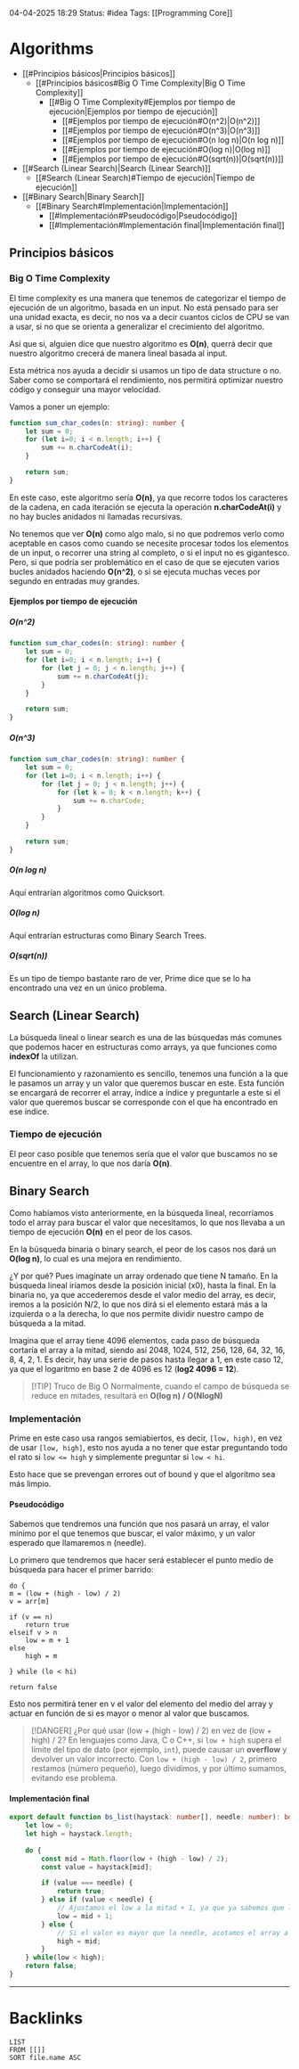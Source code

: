 04-04-2025 18:29
Status: #idea
Tags: [[Programming Core]]

# Algorithms

- [[#Principios básicos|Principios básicos]]
	- [[#Principios básicos#Big O Time Complexity|Big O Time Complexity]]
		- [[#Big O Time Complexity#Ejemplos por tiempo de ejecución|Ejemplos por tiempo de ejecución]]
			- [[#Ejemplos por tiempo de ejecución#O(n^2)|O(n^2)]]
			- [[#Ejemplos por tiempo de ejecución#O(n^3)|O(n^3)]]
			- [[#Ejemplos por tiempo de ejecución#O(n log n)|O(n log n)]]
			- [[#Ejemplos por tiempo de ejecución#O(log n)|O(log n)]]
			- [[#Ejemplos por tiempo de ejecución#O(sqrt(n))|O(sqrt(n))]]
- [[#Search (Linear Search)|Search (Linear Search)]]
	- [[#Search (Linear Search)#Tiempo de ejecución|Tiempo de ejecución]]
- [[#Binary Search|Binary Search]]
	- [[#Binary Search#Implementación|Implementación]]
		- [[#Implementación#Pseudocódigo|Pseudocódigo]]
		- [[#Implementación#Implementación final|Implementación final]]


## Principios básicos

### Big O Time Complexity

El time complexity es una manera que tenemos de categorizar el tiempo de ejecución de un algoritmo, basada en un input. No está pensado para ser una unidad exacta, es decir, no nos va a decir cuantos ciclos de CPU se van a usar, si no que se orienta a generalizar el crecimiento del algoritmo.

Así que si, alguien dice que nuestro algoritmo es **O(n)**, querrá decir que nuestro algoritmo crecerá de manera lineal basada al input.

Esta métrica nos ayuda a decidir si usamos un tipo de data structure o no. Saber como se comportará el rendimiento, nos permitirá optimizar nuestro código y conseguir una mayor velocidad.

Vamos a poner un ejemplo:

```typescript
function sum_char_codes(n: string): number {
	let sum = 0;
	for (let i=0; i < n.length; i++) {
		sum += n.charCodeAt(i);
	}

	return sum;
}
```

En este caso, este algoritmo sería **O(n)**, ya que recorre todos los caracteres de la cadena, en cada iteración se ejecuta la operación **n.charCodeAt(i)** y no hay bucles anidados ni llamadas recursivas.

No tenemos que ver **O(n)** como algo malo, si no que podremos verlo como aceptable en casos como cuando se necesite procesar todos los elementos de un input, o recorrer una string al completo, o si el input no es gigantesco. Pero, si que podría ser problemático en el caso de que se ejecuten varios bucles anidados haciendo **O(n^2)**, o si se ejecuta muchas veces por segundo en entradas muy grandes.

#### Ejemplos por tiempo de ejecución

##### O(n^2)

```typescript
function sum_char_codes(n: string): number {
	let sum = 0;
	for (let i=0; i < n.length; i++) {
		for (let j = 0; j < n.length; j++) {
			sum += n.charCodeAt(j);
		}
	}

	return sum;
}
```

##### O(n^3)

```typescript
function sum_char_codes(n: string): number {
	let sum = 0;
	for (let i=0; i < n.length; i++) {
		for (let j = 0; j < n.length; j++) {
			for (let k = 0; k < n.length; k++) {
				sum += n.charCode;
			}
		}
	}

	return sum;
}
```

##### O(n log n)

Aquí entrarían algoritmos como Quicksort.

##### O(log n)

Aquí entrarían estructuras como Binary Search Trees.

##### O(sqrt(n))

Es un tipo de tiempo bastante raro de ver, Prime dice que se lo ha encontrado una vez en un único problema.

## Search (Linear Search)

La búsqueda lineal o linear search es una de las búsquedas más comunes que podemos hacer en estructuras como arrays, ya que funciones como **indexOf** la utilizan.

El funcionamiento y razonamiento es sencillo, tenemos una función a la que le pasamos un array y un valor que queremos buscar en este. Esta función se encargará de recorrer el array, índice a índice y preguntarle a este si el valor que queremos buscar se corresponde con el que ha encontrado en ese índice.

### Tiempo de ejecución

El peor caso posible que tenemos sería que el valor que buscamos no se encuentre en el array, lo que nos daría **O(n)**.

## Binary Search

Como habíamos visto anteriormente, en la búsqueda lineal, recorríamos todo el array para buscar el valor que necesitamos, lo que nos llevaba a un tiempo de ejecución **O(n)** en el peor de los casos.

En la búsqueda binaria o binary search, el peor de los casos nos dará un **O(log n)**, lo cual es una mejora en rendimiento.

¿Y por qué? Pues imagínate un array ordenado que tiene N tamaño. En la búsqueda lineal iríamos desde la posición inicial (x0), hasta la final. En la binaria no, ya que accederemos desde el valor medio del array, es decir, iremos a la posición N/2, lo que nos dirá si el elemento estará más a la izquierda o a la derecha, lo que nos permite dividir nuestro campo de búsqueda a la mitad.

Imagina que el array tiene 4096 elementos, cada paso de búsqueda cortaría el array a la mitad, siendo así 2048, 1024, 512, 256, 128, 64, 32, 16, 8, 4, 2, 1. Es decir, hay una serie de pasos hasta llegar a 1, en este caso 12, ya que el logaritmo en base 2 de 4096 es 12 (**log2 4096 = 12**).


> [!TIP] Truco de Big O
> Normalmente, cuando el campo de búsqueda se reduce en mitades, resultará en **O(log n) / O(NlogN)**

### Implementación

Prime en este caso usa rangos semiabiertos, es decir, `[low, high)`, en vez de usar `[low, high]`, esto nos ayuda a no tener que estar preguntando todo el rato si `low <= high` y simplemente preguntar si `low < hi`.

Esto hace que se prevengan errores out of bound y que el algoritmo sea más limpio.

#### Pseudocódigo

Sabemos que tendremos una función que nos pasará un array, el valor mínimo por el que tenemos que buscar, el valor máximo, y un valor esperado que llamaremos n (needle).

Lo primero que tendremos que hacer será establecer el punto medio de búsqueda para hacer el primer barrido:

```text
do {
m = (low + (high - low) / 2)
v = arr[m]

if (v == n)
	return true
elseif v > n
	low = m + 1
else
	high = m

} while (lo < hi)

return false
```

Esto nos permitirá tener en v el valor del elemento del medio del array y actuar en función de si es mayor o menor al valor que buscamos.

> [!DANGER] ¿Por qué usar (low + (high - low) / 2) en vez de (low + high) / 2?
> En lenguajes como Java, C o C++, si `low + high` supera el límite del tipo de dato (por ejemplo, `int`), puede causar un **overflow** y devolver un valor incorrecto.
>  Con `low + (high - low) / 2`, primero restamos (número pequeño), luego dividimos, y por último sumamos, evitando ese problema.

#### Implementación final

```typescript
export default function bs_list(haystack: number[], needle: number): boolean {
    let low = 0;
    let high = haystack.length;
  
    do {
        const mid = Math.floor(low + (high - low) / 2);
        const value = haystack[mid];

        if (value === needle) {
            return true;
        } else if (value < needle) {
            // Ajustamos el low a la mitad + 1, ya que ya sabemos que la mitad no es igual al needle
            low = mid + 1;
        } else {
            // Si el valor es mayor que la needle, acotamos el array a la mitad
            high = mid;
        }
    } while(low < high);
    return false;
}
```


---
# Backlinks

```dataview
LIST
FROM [[]]
SORT file.name ASC
```
